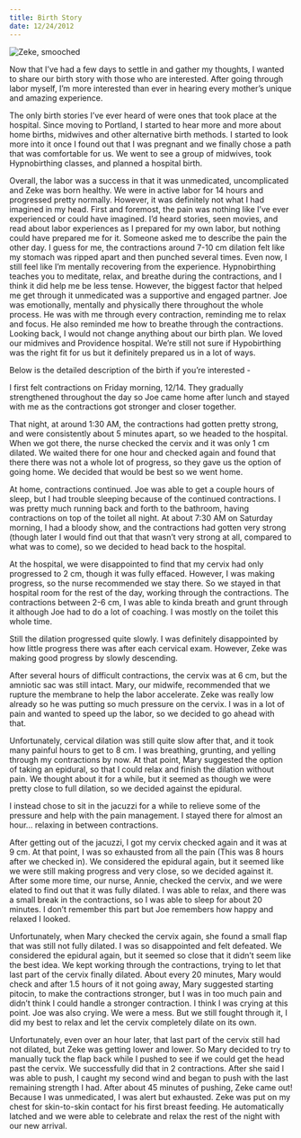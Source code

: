 ```yaml
---
title: Birth Story
date: 12/24/2012
---
```


![Zeke, smooched](/img/smooch121612.jpg)

Now that I’ve had a few days to settle in and gather my thoughts, I wanted to share our birth story with those who are interested. After going through labor myself, I’m more interested than ever in hearing every mother’s unique and amazing experience.

The only birth stories I’ve ever heard of were ones that took place at the hospital. Since moving to Portland, I started to hear more and more about home births, midwives and other alternative birth methods. I started to look more into it once I found out that I was pregnant and we finally chose a path that was comfortable for us. We went to see a group of midwives, took Hypnobirthing classes, and planned a hospital birth.

Overall, the labor was a success in that it was unmedicated, uncomplicated and Zeke was born healthy. We were in active labor for 14 hours and progressed pretty normally. However, it was definitely not what I had imagined in my head. First and foremost, the pain was nothing like I’ve ever experienced or could have imagined. I’d heard stories, seen movies, and read about labor experiences as I prepared for my own labor, but nothing could have prepared me for it. Someone asked me to describe the pain the other day. I guess for me, the contractions around 7-10 cm dilation felt like my stomach was ripped apart and then punched several times. Even now, I still feel like I’m mentally recovering from the experience. Hypnobirthing teaches you to meditate, relax, and breathe during the contractions, and I think it did help me be less tense. However, the biggest factor that helped me get through it unmedicated was a supportive and engaged partner. Joe was emotionally, mentally and physically there throughout the whole process. He was with me through every contraction, reminding me to relax and focus. He also reminded me how to breathe through the contractions. Looking back, I would not change anything about our birth plan. We loved our midmives and Providence hospital. We’re still not sure if Hypobirthing was the right fit for us but it definitely prepared us in a lot of ways.

Below is the detailed description of the birth if you’re interested -  

I first felt contractions on Friday morning, 12/14. They gradually strengthened throughout the day so Joe came home after lunch and stayed with me as the contractions got stronger and closer together.

That night, at around 1:30 AM, the contractions had gotten pretty strong, and were consistently about 5 minutes apart, so we headed to the hospital. When we got there, the nurse checked the cervix and it was only 1 cm dilated. We waited there for one hour and checked again and found that there there was not a whole lot of progress, so they gave us the option of going home. We decided that would be best so we went home.

At home, contractions continued. Joe was able to get a couple hours of sleep, but I had trouble sleeping because of the continued contractions. I was pretty much running back and forth to the bathroom, having contractions on top of the toilet all night. At about 7:30 AM on Saturday morning, I had a bloody show, and the contractions had gotten very strong (though later I would find out that that wasn’t very strong at all, compared to what was to come), so we decided to head back to the hospital. 

At the hospital, we were disappointed to find that my cervix had only progressed to 2 cm, though it was fully effaced. However, I was making progress, so the nurse recommended we stay there. So we stayed in that hospital room for the rest of the day, working through the contractions. The contractions between 2-6 cm, I was able to kinda breath and grunt through it although Joe had to do a lot of coaching. I was mostly on the toilet this whole time. 

Still the dilation progressed quite slowly. I was definitely disappointed by how little progress there was after each cervical exam. However, Zeke was making good progress by slowly descending.

After several hours of difficult contractions, the cervix was at 6 cm, but the amniotic sac was still intact. Mary, our midwife, recommended that we rupture the membrane to help the labor accelerate. Zeke was really low already so he was putting so much pressure on the cervix. I was in a lot of pain and wanted to speed up the labor, so we decided to go ahead with that. 

Unfortunately, cervical dilation was still quite slow after that, and it took many painful hours to get to 8 cm. I was breathing, grunting, and yelling through my contractions by now. At that point, Mary suggested the option of taking an epidural, so that I could relax and finish the dilation without pain. We thought about it for a while, but it seemed as though we were pretty close to full dilation, so we decided against the epidural. 

I instead chose to sit in the jacuzzi for a while to relieve some of the pressure and help with the pain management. I stayed there for almost an hour... relaxing in between contractions.

After getting out of the jacuzzi, I got my cervix checked again and it was at 9 cm. At that point, I was so exhausted from all the pain (This was 8 hours after we checked in). We considered the epidural again, but it seemed like we were still making progress and very close, so we decided against it. After some more time, our nurse, Annie, checked the cervix, and we were elated to find out that it was fully dilated. I was able to relax, and there was a small break in the contractions, so I was able to sleep for about 20 minutes. I don’t remember this part but Joe remembers how happy and relaxed I looked. 

Unfortunately, when Mary checked the cervix again, she found a small flap that was still not fully dilated. I was so disappointed and felt defeated. We considered the epidural again, but it seemed so close that it didn’t seem like the best idea. We kept working through the contractions, trying to let that last part of the cervix finally dilated. About every 20 minutes, Mary would check and after 1.5 hours of it not going away, Mary suggested starting pitocin, to make the contractions stronger, but I was in too much pain and didn’t think I could handle a stronger contraction. I think I was crying at this point. Joe was also crying. We were a mess. But we still fought through it, I did my best to relax and let the cervix completely dilate on its own.

Unfortunately, even over an hour later, that last part of the cervix still had not dilated, but Zeke was getting lower and lower. So Mary decided to try to manually tuck the flap back while I pushed to see if we could get the head past the cervix. We successfully did that in 2 contractions. After she said I was able to push, I caught my second wind and began to push with the last remaining strength I had. After about 45 minutes of pushing, Zeke came out! Because I was unmedicated, I was alert but exhausted. Zeke was put on my chest for skin-to-skin contact for his first breast feeding. He automatically latched and we were able to celebrate and relax the rest of the night with our new arrival.
